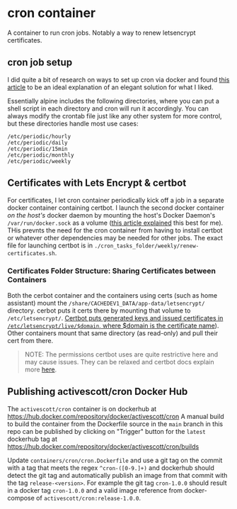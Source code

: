 # cron container

A container to run cron jobs. Notably a way to renew letsencrypt certificates.

## cron job setup

I did quite a bit of research on ways to set up cron via docker and found [this article](https://devopsheaven.com/cron/docker/alpine/linux/2017/10/30/run-cron-docker-alpine.html) to be an ideal explanation of an elegant solution for what I liked.

Essentially alpine includes the following directories, where you can put a shell script in each directory and cron will run it accordingly. You can always modify the crontab file just like any other system for more control, but these directories handle most use cases:

    /etc/periodic/hourly
    /etc/periodic/daily
    /etc/periodic/15min
    /etc/periodic/monthly
    /etc/periodic/weekly

## Certificates with Lets Encrypt & certbot

For certificates, I let cron container periodically kick off a job in a separate docker container containing certbot. I launch the second docker container _on the host's_ docker daemon by mounting the host's Docker Daemon's `/var/run/docker.sock` as a volume ([this article explained](https://devopscube.com/run-docker-in-docker/) this best for me). THis prevnts the need for the cron container from having to install certbot or whatever other dependencies may be needed for other jobs. The exact file for launching certbot is in `./cron_tasks_folder/weekly/renew-certificates.sh`.

### Certificates Folder Structure: Sharing Certificates between Containers

Both the cerbot container and the containers using certs (such as home assistant) mount the `/share/CACHEDEV1_DATA/app-data/letsencrypt/` directory. cerbot puts it certs there by mounting that volume to `/etc/letsencrypt/`. [Certbot puts generated keys and issued certificates in `/etc/letsencrypt/live/$domain`, where $domain is the certificate name](https://certbot.eff.org/docs/using.html#where-are-my-certificates)). Other containers mount that same directory (as read-only) and pull their cert from there.

> NOTE: The permissions certbot uses are quite restrictive here and may cause issues. They can be relaxed and certbot docs explain more [here](https://certbot.eff.org/docs/using.html#where-are-my-certificates).

## Publishing activescott/cron Docker Hub

The `activescott/cron` container is on dockerhub at https://hub.docker.com/repository/docker/activescott/cron
A manual build to build the container from the Dockerfile source in the `main` branch in this repo can be published by clicking on "Trigger" button for the `latest` dockerhub tag at https://hub.docker.com/repository/docker/activescott/cron/builds

Update `containers/cron/cron.Dockerfile` and use a git tag on the commit with a tag that meets the regex `^cron-([0-9.]+)` and dockerhub should detect the git tag and automatically publish an image from that commit with the tag `release-<version>`. For example the git tag `cron-1.0.0` should result in a docker tag `cron-1.0.0` and a valid image reference from docker-compose of `activescott/cron:release-1.0.0`.
